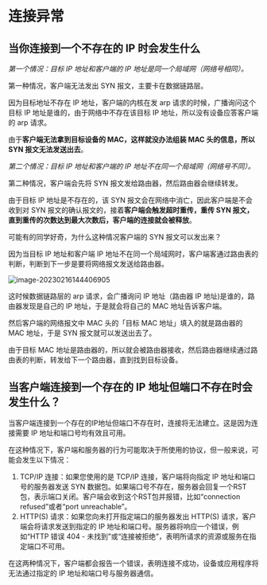 # 连接异常

## 当你连接到一个不存在的 IP 时会发生什么

*第一个情况：目标 IP 地址和客户端的 IP 地址是同一个局域网（网络号相同）。*

第一种情况，客户端无法发出 SYN 报文，主要卡在数据链路层。

因为目标地址不存在 IP 地址，客户端的内核在发 arp 请求的时候，广播询问这个目标 IP 地址是谁的，由于网络中不存在该目标 IP 地址，所以没有设备应答客户端的 arp 请求。

由于**客户端无法拿到目标设备的 MAC，这样就没办法组装 MAC 头的信息，所以 SYN 报文无法发送出去**。

*第二个情况：目标 IP 地址和客户端的 IP 地址不在同一个局域网（网络号不同）。*

第二种情况，客户端会先将 SYN 报文发给路由器，然后路由器会继续转发。

由于目标 IP 地址是不存在的，该 SYN 报文会在网络中消亡，因此客户端是不会收到对 SYN 报文的确认报文的，接着**客户端会触发超时重传，重传 SYN 报文，直到重传的次数达到最大次数后，客户端的连接就会被释放**。

可能有的同学好奇，为什么这种情况客户端的 SYN 报文可以发出来？

因为当目标 IP 地址和客户端 IP 地址不在同一个局域网时，客户端客通过路由表的判断，判断到下一步是要将网络报文发送给路由器。

![image-20230216144406905](https://pic-1304959529.cos.ap-guangzhou.myqcloud.com/DB/image-20230216144406905.png)

这时候数据链路层的 arp 请求，会广播询问 IP 地址（路由器 IP 地址)是谁的，路由器发现是自己的 IP 地址，于是就会将自己的 MAC 地址告诉客户端。

然后客户端的网络报文中 MAC 头的「目标 MAC 地址」填入的就是路由器的 MAC 地址，于是 SYN 报文就可以发送出去了。

由于目标 MAC 地址是路由器的，所以就会被路由器接收，然后路由器继续通过路由表的判断，转发给下一个路由器，直到找到目标设备。

## 当客户端连接到一个存在的 IP 地址但端口不存在时会发生什么？

当客户端连接到一个存在的IP地址但端口不存在时，连接将无法建立。这是因为连接需要 IP 地址和端口号均有效且可用。

在这种情况下，客户端和服务器的行为可能取决于所使用的协议，但一般来说，可能会发生以下情况：

1. TCP/IP 连接：如果您使用的是 TCP/IP 连接，客户端将向指定 IP 地址和端口号的服务器发送 SYN 数据包。如果端口号不存在，服务器会回复一个RST包，表示端口关闭。客户端会收到这个RST包并报错，比如“connection refused”或者“port unreachable”。
2. HTTP(S) 请求：如果您向未打开指定端口的服务器发出 HTTP(S) 请求，客户端会将请求发送到指定的 IP 地址和端口号。服务器将响应一个错误，例如“HTTP 错误 404 - 未找到”或“连接被拒绝”，表明所请求的资源或服务在指定端口不可用。

在这两种情况下，客户端都会报告一个错误，表明连接不成功，设备或应用程序将无法通过指定的 IP 地址和端口号与服务器通信。